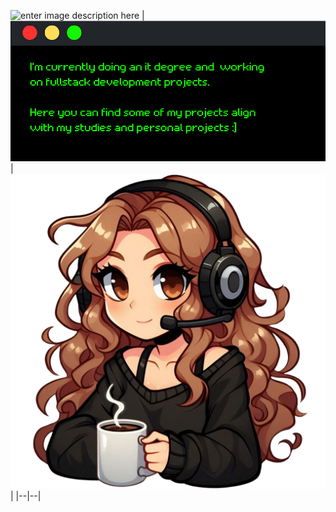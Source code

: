 ![enter image description here](https://readme-typing-svg.demolab.com?font=Retropix&duration=4300&pause=1000&color=13F700&random=false&width=435&lines=hi%20:%5D%20i%27m%20jana)
| ![enter image description here](https://raw.githubusercontent.com/jwnaina/jwnaina/main/card.png) | ![enter image description here](https://raw.githubusercontent.com/jwnaina/jwnaina/main/drawart.png) |
|--|--|
